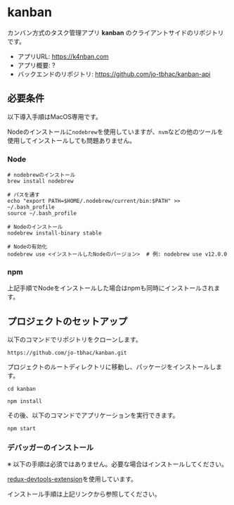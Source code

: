 # kanban

カンバン方式のタスク管理アプリ **kanban** のクライアントサイドのリポジトリです。

- アプリURL: https://k4nban.com
- アプリ概要: ?
- バックエンドのリポジトリ: https://github.com/jo-tbhac/kanban-api

## 必要条件

以下導入手順はMacOS専用です。

Nodeのインストールに`nodebrew`を使用していますが、`nvm`などの他のツールを使用してインストールしても問題ありません。

### Node

```
# nodebrewのインストール
brew install nodebrew

# パスを通す
echo "export PATH=$HOME/.nodebrew/current/bin:$PATH" >> ~/.bash_profile
source ~/.bash_profile

# Nodeのインストール
nodebrew install-binary stable

# Nodeの有効化
nodebrew use <インストールしたNodeのバージョン>  # 例: nodebrew use v12.0.0
```

### npm

上記手順でNodeをインストールした場合はnpmも同時にインストールされます。


## プロジェクトのセットアップ

以下のコマンドでリポジトリをクローンします。

```
https://github.com/jo-tbhac/kanban.git
```

プロジェクトのルートディレクトリに移動し、パッケージをインストールします。

```
cd kanban

npm install
```

その後、以下のコマンドでアプリケーションを実行できます。

```
npm start
```

### デバッガーのインストール

※ 以下の手順は必須ではありません。必要な場合はインストールしてください。

[redux-devtools-extension](https://github.com/zalmoxisus/redux-devtools-extension)を使用しています。

インストール手順は上記リンクから参照してください。
